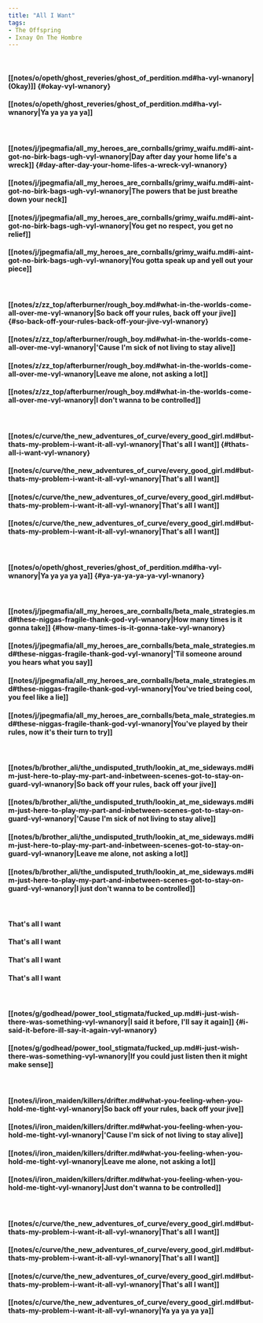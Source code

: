```yaml
---
title: "All I Want"
tags:
- The Offspring
- Ixnay On The Hombre
---
```

&nbsp;
#### [[notes/o/opeth/ghost_reveries/ghost_of_perdition.md#ha-vyl-wnanory|(Okay)]] {#okay-vyl-wnanory}
#### [[notes/o/opeth/ghost_reveries/ghost_of_perdition.md#ha-vyl-wnanory|Ya ya ya ya ya]]
&nbsp;
#### [[notes/j/jpegmafia/all_my_heroes_are_cornballs/grimy_waifu.md#i-aint-got-no-birk-bags-ugh-vyl-wnanory|Day after day your home life's a wreck]] {#day-after-day-your-home-lifes-a-wreck-vyl-wnanory}
#### [[notes/j/jpegmafia/all_my_heroes_are_cornballs/grimy_waifu.md#i-aint-got-no-birk-bags-ugh-vyl-wnanory|The powers that be just breathe down your neck]]
#### [[notes/j/jpegmafia/all_my_heroes_are_cornballs/grimy_waifu.md#i-aint-got-no-birk-bags-ugh-vyl-wnanory|You get no respect, you get no relief]]
#### [[notes/j/jpegmafia/all_my_heroes_are_cornballs/grimy_waifu.md#i-aint-got-no-birk-bags-ugh-vyl-wnanory|You gotta speak up and yell out your piece]]
&nbsp;
#### [[notes/z/zz_top/afterburner/rough_boy.md#what-in-the-worlds-come-all-over-me-vyl-wnanory|So back off your rules, back off your jive]] {#so-back-off-your-rules-back-off-your-jive-vyl-wnanory}
#### [[notes/z/zz_top/afterburner/rough_boy.md#what-in-the-worlds-come-all-over-me-vyl-wnanory|'Cause I'm sick of not living to stay alive]]
#### [[notes/z/zz_top/afterburner/rough_boy.md#what-in-the-worlds-come-all-over-me-vyl-wnanory|Leave me alone, not asking a lot]]
#### [[notes/z/zz_top/afterburner/rough_boy.md#what-in-the-worlds-come-all-over-me-vyl-wnanory|I don't wanna to be controlled]]
&nbsp;
#### [[notes/c/curve/the_new_adventures_of_curve/every_good_girl.md#but-thats-my-problem-i-want-it-all-vyl-wnanory|That's all I want]] {#thats-all-i-want-vyl-wnanory}
#### [[notes/c/curve/the_new_adventures_of_curve/every_good_girl.md#but-thats-my-problem-i-want-it-all-vyl-wnanory|That's all I want]]
#### [[notes/c/curve/the_new_adventures_of_curve/every_good_girl.md#but-thats-my-problem-i-want-it-all-vyl-wnanory|That's all I want]]
#### [[notes/c/curve/the_new_adventures_of_curve/every_good_girl.md#but-thats-my-problem-i-want-it-all-vyl-wnanory|That's all I want]]
&nbsp;
#### [[notes/o/opeth/ghost_reveries/ghost_of_perdition.md#ha-vyl-wnanory|Ya ya ya ya ya]] {#ya-ya-ya-ya-ya-vyl-wnanory}
&nbsp;
#### [[notes/j/jpegmafia/all_my_heroes_are_cornballs/beta_male_strategies.md#these-niggas-fragile-thank-god-vyl-wnanory|How many times is it gonna take]] {#how-many-times-is-it-gonna-take-vyl-wnanory}
#### [[notes/j/jpegmafia/all_my_heroes_are_cornballs/beta_male_strategies.md#these-niggas-fragile-thank-god-vyl-wnanory|'Til someone around you hears what you say]]
#### [[notes/j/jpegmafia/all_my_heroes_are_cornballs/beta_male_strategies.md#these-niggas-fragile-thank-god-vyl-wnanory|You've tried being cool, you feel like a lie]]
#### [[notes/j/jpegmafia/all_my_heroes_are_cornballs/beta_male_strategies.md#these-niggas-fragile-thank-god-vyl-wnanory|You've played by their rules, now it's their turn to try]]
&nbsp;
#### [[notes/b/brother_ali/the_undisputed_truth/lookin_at_me_sideways.md#im-just-here-to-play-my-part-and-inbetween-scenes-got-to-stay-on-guard-vyl-wnanory|So back off your rules, back off your jive]]
#### [[notes/b/brother_ali/the_undisputed_truth/lookin_at_me_sideways.md#im-just-here-to-play-my-part-and-inbetween-scenes-got-to-stay-on-guard-vyl-wnanory|'Cause I'm sick of not living to stay alive]]
#### [[notes/b/brother_ali/the_undisputed_truth/lookin_at_me_sideways.md#im-just-here-to-play-my-part-and-inbetween-scenes-got-to-stay-on-guard-vyl-wnanory|Leave me alone, not asking a lot]]
#### [[notes/b/brother_ali/the_undisputed_truth/lookin_at_me_sideways.md#im-just-here-to-play-my-part-and-inbetween-scenes-got-to-stay-on-guard-vyl-wnanory|I just don't wanna to be controlled]]
&nbsp;
#### That's all I want
#### That's all I want
#### That's all I want
#### That's all I want
&nbsp;
#### [[notes/g/godhead/power_tool_stigmata/fucked_up.md#i-just-wish-there-was-something-vyl-wnanory|I said it before, I'll say it again]] {#i-said-it-before-ill-say-it-again-vyl-wnanory}
#### [[notes/g/godhead/power_tool_stigmata/fucked_up.md#i-just-wish-there-was-something-vyl-wnanory|If you could just listen then it might make sense]]
&nbsp;
#### [[notes/i/iron_maiden/killers/drifter.md#what-you-feeling-when-you-hold-me-tight-vyl-wnanory|So back off your rules, back off your jive]]
#### [[notes/i/iron_maiden/killers/drifter.md#what-you-feeling-when-you-hold-me-tight-vyl-wnanory|'Cause I'm sick of not living to stay alive]]
#### [[notes/i/iron_maiden/killers/drifter.md#what-you-feeling-when-you-hold-me-tight-vyl-wnanory|Leave me alone, not asking a lot]]
#### [[notes/i/iron_maiden/killers/drifter.md#what-you-feeling-when-you-hold-me-tight-vyl-wnanory|Just don't wanna to be controlled]]
&nbsp;
#### [[notes/c/curve/the_new_adventures_of_curve/every_good_girl.md#but-thats-my-problem-i-want-it-all-vyl-wnanory|That's all I want]]
#### [[notes/c/curve/the_new_adventures_of_curve/every_good_girl.md#but-thats-my-problem-i-want-it-all-vyl-wnanory|That's all I want]]
#### [[notes/c/curve/the_new_adventures_of_curve/every_good_girl.md#but-thats-my-problem-i-want-it-all-vyl-wnanory|That's all I want]]
#### [[notes/c/curve/the_new_adventures_of_curve/every_good_girl.md#but-thats-my-problem-i-want-it-all-vyl-wnanory|Ya ya ya ya ya]]
